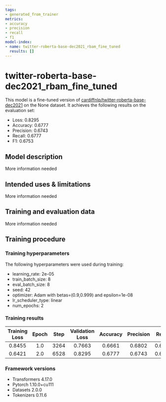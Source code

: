 ```yaml
---
tags:
- generated_from_trainer
metrics:
- accuracy
- precision
- recall
- f1
model-index:
- name: twitter-roberta-base-dec2021_rbam_fine_tuned
  results: []
---
```


<!-- This model card has been generated automatically according to the information the Trainer had access to. You
should probably proofread and complete it, then remove this comment. -->

# twitter-roberta-base-dec2021_rbam_fine_tuned

This model is a fine-tuned version of [cardiffnlp/twitter-roberta-base-dec2021](https://huggingface.co/cardiffnlp/twitter-roberta-base-dec2021) on the None dataset.
It achieves the following results on the evaluation set:
- Loss: 0.8295
- Accuracy: 0.6777
- Precision: 0.6743
- Recall: 0.6777
- F1: 0.6753

## Model description

More information needed

## Intended uses & limitations

More information needed

## Training and evaluation data

More information needed

## Training procedure

### Training hyperparameters

The following hyperparameters were used during training:
- learning_rate: 2e-05
- train_batch_size: 8
- eval_batch_size: 8
- seed: 42
- optimizer: Adam with betas=(0.9,0.999) and epsilon=1e-08
- lr_scheduler_type: linear
- num_epochs: 2

### Training results

| Training Loss | Epoch | Step | Validation Loss | Accuracy | Precision | Recall | F1     |
|:-------------:|:-----:|:----:|:---------------:|:--------:|:---------:|:------:|:------:|
| 0.8455        | 1.0   | 3264 | 0.7663          | 0.6661   | 0.6802    | 0.6661 | 0.6693 |
| 0.6421        | 2.0   | 6528 | 0.8295          | 0.6777   | 0.6743    | 0.6777 | 0.6753 |


### Framework versions

- Transformers 4.17.0
- Pytorch 1.10.0+cu111
- Datasets 2.0.0
- Tokenizers 0.11.6
